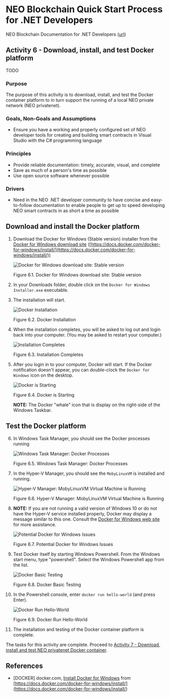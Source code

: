 # NEO Blockchain Quick Start Process for .NET Developers

NEO Blockchain Documentation for .NET Developers ([url](https://github.com/mwherman2000/neo-windocs/tree/master/windocs))

## Activity 6 - Download, install, and test Docker platform

TODO

### Purpose

The purpose of this activity is to download, install, and test the Docker container platform to in turn support the running of a local NEO private network (NEO privatenet).

### Goals, Non-Goals and Assumptions

* Ensure you have a working and properly configured set of NEO developer tools for creating and building smart contracts in Visual Studio with the C# programming language

### Principles

* Provide reliable documentation: timely, accurate, visual, and complete
* Save as much of a person's time as possible
* Use open source software whenever possible

### Drivers

* Need in the NEO .NET developer community to have concise and easy-to-follow documentation to enable people to get up to speed developing NEO smart contracts in as short a time as possible

## Download and install the Docker platform

1. Download the Docker for Windows (Stable version) installer from the [Docker for Windows download site](https://docs.docker.com/docker-for-windows/install/) ([https://docs.docker.com/docker-for-windows/install/](https://docs.docker.com/docker-for-windows/install/))

    ![Docker for Windows download site: Stable version](./images/06-installdockerplatform/Docker0Install.png)
  
    Figure 6.1. Docker for Windows download site: Stable version

2. In your Downloads folder, double click on the `Docker for Windows Installer.exe` executable.

3. The installation will start.

    ![Docker Installation](./images/06-installdockerplatform/Docker1Install.png)
  
    Figure 6.2. Docker Installation

4. When the installation completes, you will be asked to log out and login back into your computer.  (You may be asked to restart your computer.)

    ![Installation Completes](./images/06-installdockerplatform/Docker2Install.png)
  
    Figure 6.3. Installation Completes

5. After you login in to your computer, Docker will start. If the Docker notification doesn't appear, you can double-clock the `Docker for Windows` icon on the desktop.

    ![Docker is Starting](./images/06-installdockerplatform/Docker3Install.png)
  
    Figure 6.4. Docker is Starting

    **NOTE:** The Docker "whale" icon that is display on the right-side of the Windows Taskbar.

## Test the Docker platform

6. In Windows Task Manager, you should see the Docker processes running

    ![Windows Task Manager: Docker Processes](./images/06-installdockerplatform/Docker4Install.png)
  
    Figure 6.5. Windows Task Manager: Docker Processes

7. In the Hyper-V Manager, you should see the `MobyLinuxVM` is installed and running.

    ![Hyper-V Manager: MobyLinuxVM Virtual Machine is Running](./images/06-installdockerplatform/Docker5Install.png)
  
    Figure 6.6. Hyper-V Manager: MobyLinuxVM Virtual Machine is Running

8. **NOTE:** If you are not running a valid version of Windows 10 or do not have the Hyper-V service installed properly, Docker may display a message similar to this one. Consult the [Docker for Windows web site](https://docs.docker.com/docker-for-windows/install/) for more assistance.

    ![Potential Docker for Windows Issues](./images/06-installdockerplatform/Docker6Install.png)
  
    Figure 6.7. Potential Docker for Windows Issues

9. Test Docker itself by starting Windows Powershell. From the Windows start menu, type "powershell".  Select the Windows Powershell app from the list.

    ![Docker Basic Testing](./images/06-installdockerplatform/Docker7Install.png)
  
    Figure 6.8. Docker Basic Testing

10. In the Powershell console, enter `docker run hello-world` (and press Enter).

    ![Docker Run Hello-World](./images/06-installdockerplatform/Docker8Install.png)
  
    Figure 6.9. Docker Run Hello-World

11. The installation and testing of the Docker container platform is complete.

The tasks for this activity are complete. Proceed to [Activity 7 - Download, install and test NEO privatenet Docker container](./07-installneoprivatenetcontainer.md).

## References

* [DOCKER] docker.com, [Install Docker for Windows](https://docs.docker.com/docker-for-windows/install/) from [https://docs.docker.com/docker-for-windows/install/] (https://docs.docker.com/docker-for-windows/install/)


